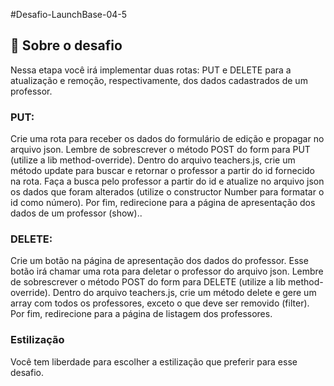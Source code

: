 
#Desafio-LaunchBase-04-5




## :rocket: Sobre o desafio

Nessa etapa você irá implementar duas rotas: PUT e DELETE para a atualização e remoção, respectivamente, dos dados cadastrados de um professor.
### PUT:

Crie uma rota para receber os dados do formulário de edição e propagar no arquivo json. Lembre de sobrescrever o método POST do form para PUT (utilize a lib method-override). Dentro do arquivo teachers.js, crie um método update para buscar e retornar o professor a partir do id fornecido na rota. Faça a busca pelo professor a partir do id e atualize no arquivo json os dados que foram alterados (utilize o constructor Number para formatar o id como número). Por fim, redirecione para a página de apresentação dos dados de um professor (show)..

### DELETE:

Crie um botão na página de apresentação dos dados do professor. Esse botão irá chamar uma rota para deletar o professor do arquivo json. Lembre de sobrescrever o método POST do form para DELETE (utilize a lib method-override). Dentro do arquivo teachers.js, crie um método delete e gere um array com todos os professores, exceto o que deve ser removido (filter). Por fim, redirecione para a página de listagem dos professores.

### Estilização
Você tem liberdade para escolher a estilização que preferir para esse desafio.